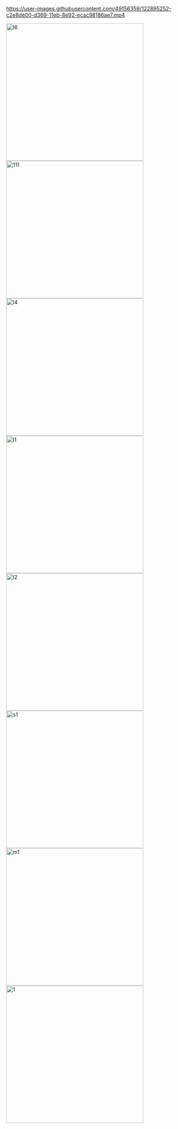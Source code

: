 

https://user-images.githubusercontent.com/49156359/122895252-c2e8de00-d369-11eb-8e92-ecac98186ae7.mp4


<img width="368" alt="l6" src="https://user-images.githubusercontent.com/49156359/122894957-7e5d4280-d369-11eb-936f-bbad61e29d74.png">
<img width="368" alt="111" src="https://user-images.githubusercontent.com/49156359/122894971-8321f680-d369-11eb-8070-bf9eab78fd3d.png">
<img width="368" alt="l4" src="https://user-images.githubusercontent.com/49156359/122894978-84532380-d369-11eb-9412-c4a0ff6f924a.png">
<img width="368" alt="l1" src="https://user-images.githubusercontent.com/49156359/122894986-86b57d80-d369-11eb-9c5c-bc6c3550de5b.png">
<img width="368" alt="l2" src="https://user-images.githubusercontent.com/49156359/122894996-87e6aa80-d369-11eb-85a4-4d0d4f73fe06.png">
<img width="368" alt="s1" src="https://user-images.githubusercontent.com/49156359/122895004-8917d780-d369-11eb-8160-4ac385245bf0.png">
<img width="368" alt="m1" src="https://user-images.githubusercontent.com/49156359/122895012-8a490480-d369-11eb-91da-304d614513f5.png">
<img width="368" alt="1" src="https://user-images.githubusercontent.com/49156359/122926381-9e046300-d389-11eb-937b-5cb041720135.png">


